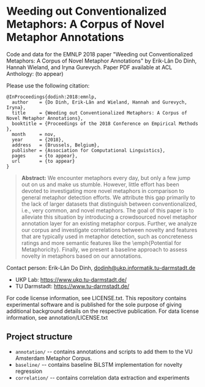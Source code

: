 # Weeding out Conventionalized Metaphors: A Corpus of Novel Metaphor Annotations

Code and data for the EMNLP 2018 paper "Weeding out Conventionalized Metaphors: A Corpus of Novel Metaphor Annotations" by Erik-Lân Do Dinh, Hannah Wieland, and Iryna Gurevych. Paper PDF available at ACL Anthology: (to appear)

Please use the following citation:
```
@InProceedings{dodinh:2018:emnlp,
  author    = {Do Dinh, Erik-Lân and Wieland, Hannah and Gurevych, Iryna},
  title     = {Weeding out Conventionalized Metaphors: A Corpus of Novel Metaphor Annotations},
  booktitle = {Proceedings of the 2018 Conference on Empirical Methods },
  month     = nov,
  year      = {2018},
  address   = {Brussels, Belgium},
  publisher = {Association for Computational Linguistics},
  pages     = {to appear},
  url       = {to appear}
}
```

> **Abstract:** We encounter metaphors every day, but only a few jump out on us and make us stumble. However, little effort has been devoted to investigating more novel metaphors in comparison to general metaphor detection efforts. We attribute this gap primarily to the lack of larger datasets that distinguish between conventionalized, i.e., very common, and novel metaphors. The goal of this paper is to alleviate this situation by introducing a crowdsourced novel metaphor annotation layer for an existing metaphor corpus. Further, we analyze our corpus and investigate correlations between novelty and features that are typically used in metaphor detection, such as concreteness ratings and more semantic features like the \emph{Potential for Metaphoricity}. Finally, we present a baseline approach to assess novelty in metaphors based on our annotations.

Contact person: Erik-Lân Do Dinh, dodinh@ukp.informatik.tu-darmstadt.de
* UKP Lab: https://www.ukp.tu-darmstadt.de/
* TU Darmstadt: https://www.tu-darmstadt.de/

For code license information, see LICENSE.txt. This repository contains experimental software and is published for the sole purpose of giving additional background details on the respective publication.
For data license information, see annotation/LICENSE.txt

## Project structure

* `annotation/` -- contains annotations and scripts to add them to the VU Amsterdam Metaphor Corpus.
* `baseline/` -- contains baseline BiLSTM implementation for novelty regression
* `correlation/` -- contains correlation data extraction and experiments

